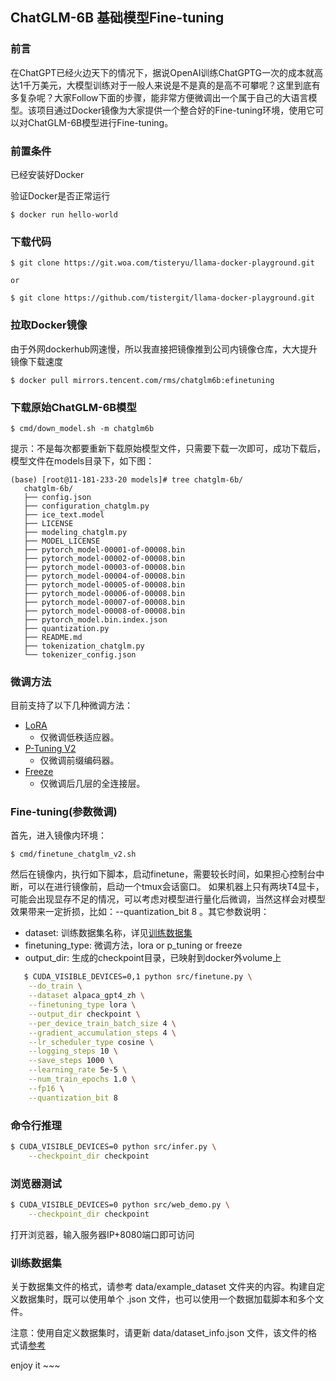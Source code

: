 ## ChatGLM-6B 基础模型Fine-tuning

### 前言

在ChatGPT已经火边天下的情况下，据说OpenAI训练ChatGPTG一次的成本就高达1千万美元，大模型训练对于一般人来说是不是真的是高不可攀呢？这里到底有多复杂呢？大家Follow下面的步骤，能非常方便微调出一个属于自己的大语言模型。该项目通过Docker镜像为大家提供一个整合好的Fine-tuning环境，使用它可以对ChatGLM-6B模型进行Fine-tuning。

### 前置条件
已经安装好Docker

验证Docker是否正常运行

```shell
$ docker run hello-world
```

### 下载代码

```shell
$ git clone https://git.woa.com/tisteryu/llama-docker-playground.git

or 

$ git clone https://github.com/tistergit/llama-docker-playground.git
```

### 拉取Docker镜像
   由于外网dockerhub网速慢，所以我直接把镜像推到公司内镜像仓库，大大提升镜像下载速度
   ```shell
   $ docker pull mirrors.tencent.com/rms/chatglm6b:efinetuning
   ```

### 下载原始ChatGLM-6B模型
   
   ```shell
  $ cmd/down_model.sh -m chatglm6b
   ```

   提示：不是每次都要重新下载原始模型文件，只需要下载一次即可，成功下载后，模型文件在models目录下，如下图：
   ```
   (base) [root@11-181-233-20 models]# tree chatglm-6b/
      chatglm-6b/
      ├── config.json
      ├── configuration_chatglm.py
      ├── ice_text.model
      ├── LICENSE
      ├── modeling_chatglm.py
      ├── MODEL_LICENSE
      ├── pytorch_model-00001-of-00008.bin
      ├── pytorch_model-00002-of-00008.bin
      ├── pytorch_model-00003-of-00008.bin
      ├── pytorch_model-00004-of-00008.bin
      ├── pytorch_model-00005-of-00008.bin
      ├── pytorch_model-00006-of-00008.bin
      ├── pytorch_model-00007-of-00008.bin
      ├── pytorch_model-00008-of-00008.bin
      ├── pytorch_model.bin.index.json
      ├── quantization.py
      ├── README.md
      ├── tokenization_chatglm.py
      └── tokenizer_config.json
   ```

### 微调方法

目前支持了以下几种微调方法：

- [LoRA](https://arxiv.org/abs/2106.09685)
  - 仅微调低秩适应器。
- [P-Tuning V2](https://github.com/THUDM/P-tuning-v2)
  - 仅微调前缀编码器。
- [Freeze](https://arxiv.org/abs/2012.14913)
  - 仅微调后几层的全连接层。

### Fine-tuning(参数微调)
   
   首先，进入镜像内环境：
   ```shell
  $ cmd/finetune_chatglm_v2.sh
   ```
   然后在镜像内，执行如下脚本，启动finetune，需要较长时间，如果担心控制台中断，可以在进行镜像前，启动一个tmux会话窗口。
   如果机器上只有两块T4显卡，可能会出现显存不足的情况，可以考虑对模型进行量化后微调，当然这样会对模型效果带来一定折损，比如：--quantization_bit 8 。其它参数说明：
  
  - dataset: 训练数据集名称，详见[训练数据集](#训练数据集)
  - finetuning_type: 微调方法，lora or  p_tuning or freeze
  - output_dir: 生成的checkpoint目录，已映射到docker外volume上

```bash
   $ CUDA_VISIBLE_DEVICES=0,1 python src/finetune.py \
    --do_train \
    --dataset alpaca_gpt4_zh \
    --finetuning_type lora \
    --output_dir checkpoint \
    --per_device_train_batch_size 4 \
    --gradient_accumulation_steps 4 \
    --lr_scheduler_type cosine \
    --logging_steps 10 \
    --save_steps 1000 \
    --learning_rate 5e-5 \
    --num_train_epochs 1.0 \
    --fp16 \
    --quantization_bit 8
```

### 命令行推理

```bash
$ CUDA_VISIBLE_DEVICES=0 python src/infer.py \
    --checkpoint_dir checkpoint
```

### 浏览器测试

```bash
$ CUDA_VISIBLE_DEVICES=0 python src/web_demo.py \
    --checkpoint_dir checkpoint
```
打开浏览器，输入服务器IP+8080端口即可访问


### 训练数据集
关于数据集文件的格式，请参考 data/example_dataset 文件夹的内容。构建自定义数据集时，既可以使用单个 .json 文件，也可以使用一个数据加载脚本和多个文件。

注意：使用自定义数据集时，请更新 data/dataset_info.json 文件，该文件的格式请[参考](https://github.com/hiyouga/ChatGLM-Efficient-Tuning/tree/main/data)


  enjoy it ~~~